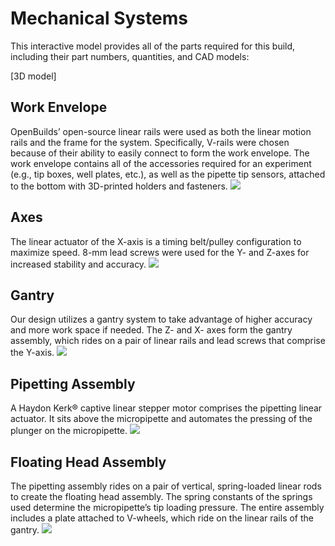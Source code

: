# Mechanical Systems

This interactive model provides all of the parts required for this build, including their part numbers, quantities, and CAD models:

[3D model] 

## Work Envelope
OpenBuilds’ open-source linear rails were used as both the linear motion rails and the frame for the system. Specifically, V-rails were chosen because of their ability to easily connect to form the work envelope. The work envelope contains all of the accessories required for an experiment (e.g., tip boxes, well plates, etc.), as well as the pipette tip sensors, attached to the bottom with 3D-printed holders and fasteners.
<img src="Figure 1C.jpg"> 

## Axes
The linear actuator of the X-axis is a timing belt/pulley configuration to maximize speed. 8-mm lead screws were used for the Y- and Z-axes for increased stability and accuracy.
<img src="Figure 1A.jpg"> 

## Gantry
Our design utilizes a gantry system to take advantage of higher accuracy and more work space if needed. The Z- and X- axes form the gantry assembly, which rides on a pair of linear rails and lead screws that comprise the Y-axis.
<img src="Figure 1B.jpg"> 

## Pipetting Assembly
A Haydon Kerk® captive linear stepper motor comprises the pipetting linear actuator. It sits above the micropipette and automates the pressing of the plunger on the micropipette.
<img src="Figure 1A.jpg"> 

## Floating Head Assembly
The pipetting assembly rides on a pair of vertical, spring-loaded linear rods to create the floating head assembly. The spring constants of the springs used determine the micropipette’s tip loading pressure. The entire assembly includes a plate attached to V-wheels, which ride on the linear rails of the gantry.
<img src="Figure 1B.jpg"> 
